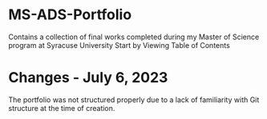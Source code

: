 # MS-ADS-Portfolio
Contains a collection of final works completed during my Master of Science program at Syracuse University
Start by Viewing Table of Contents


# Changes - July 6, 2023
The portfolio was not structured properly due to a lack of familiarity with Git structure at the time of creation.
